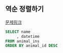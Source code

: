 ## 역순 정렬하기
[문제링크](https://school.programmers.co.kr/learn/courses/30/lessons/59035)
```sql
SELECT name
     , datetime
FROM animal_ins
ORDER BY animal_id DESC
```
